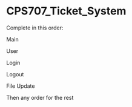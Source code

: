# CPS707_Ticket_System

Complete in this order:

Main

User

Login

Logout

File Update

Then any order for the rest
